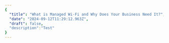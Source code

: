 ```yaml
---
{
  "title": "What is Managed Wi-Fi and Why Does Your Business Need It?",
  "date": "2024-09-12T11:29:12.963Z",
  "draft": false,
  "description":"Test"
}
---
```

        